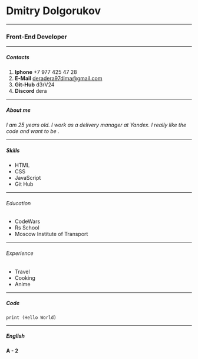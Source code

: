 # Dmitry Dolgorukov
****
### Front-End Developer
****
##### Contacts
1. **Iphone** +7 977 425 47 28
2. **E-Mail** deradera97dima@gmail.com
3. **Git-Hub** d3rV24
4. **Discord** dera
****
##### About me
*I am 25 years old. I work as a delivery manager at Yandex. I really like the code and want to be .*
****
##### Skills
* HTML
* CSS
* JavaScript
* Git Hub
****
###### Education
* CodeWars
* Rs School
* Moscow Institute of Transport
****
###### Experience
* Travel
* Cooking
* Anime
****
##### Code
`print (Hello World)`
****
##### English
**A - 2**
